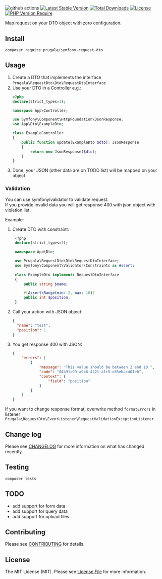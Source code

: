 # 

![github actions](https://github.com/prugala/symfony-request-dto/workflows/Tests/badge.svg)
[![Latest Stable Version](http://poser.pugx.org/prugala/symfony-request-dto/v)](https://packagist.org/packages/prugala/symfony-request-dto)
[![Total Downloads](http://poser.pugx.org/prugala/symfony-request-dto/downloads)](https://packagist.org/packages/prugala/symfony-request-dto)
[![License](http://poser.pugx.org/prugala/symfony-request-dto/license)](https://packagist.org/packages/prugala/symfony-request-dto)
[![PHP Version Require](http://poser.pugx.org/prugala/symfony-request-dto/require/php)](https://packagist.org/packages/prugala/symfony-request-dto)

Map request on your DTO object with zero configuration.
## Install

```shell
composer require prugala/symfony-request-dto
```

## Usage

1. Create a DTO that implements the interface `Prugala\RequestDto\Dto\RequestDtoInterface`
2. Use your DTO in a Controller e.g.:
    ```php 
    <?php
   declare(strict_types=1);
   
   namespace App\Controller;
   
   use Symfony\Component\HttpFoundation\JsonResponse;
   use App\Dto\ExampleDto;
   
   class ExampleController
   {
        public function update(ExampleDto $dto): JsonResponse
        {
            return new JsonResponse($dto);
        }
   }
    ```
5. Done, your JSON (other data are on TODO list) will be mapped on your object

### Validation
You can use symfony/validator to validate request.  
If you provide invalid data you will get response 400 with json object with violation list.  

Example:
1. Create DTO with constraint:
   ```php 
    <?php
    declare(strict_types=1);

    namespace App\Dto;

    use Prugala\RequestDto\Dto\RequestDtoInterface;
    use Symfony\Component\Validator\Constraints as Assert;
    
    class ExampleDto implements RequestDtoInterface
    {
        public string $name;

        #[Assert\Range(min: 2, max: 10)]
        public int $position;
    }
   ```
2. Call your action with JSON object:
    ```json
    {
      "name": "test",
      "position": 1 
   }
    ```
3. You get response 400 with JSON:
    ```json 
   {
        "errors": [
            {
                "message": "This value should be between 2 and 10.",
                "code": "04b91c99-a946-4221-afc5-e65ebac401eb",
                "context": {
                    "field": "position"
                }
            }
        ]
   }
    ```

If you want to change response format, overwrite method `formatErrors` in listener `Prugala\RequestDto\EventListener\RequestValidationExceptionListener`

## Change log

Please see [CHANGELOG](CHANGELOG.md) for more information on what has changed recently.

## Testing

```shell
composer tests
```

## TODO
- add support for form data
- add support for query data
- add support for upload files

## Contributing

Please see [CONTRIBUTING](.github/CONTRIBUTING.md) for details.

## License

The MIT License (MIT). Please see [License File](LICENSE.md) for more information.
